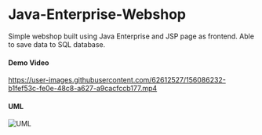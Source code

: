 # Java-Enterprise-Webshop
Simple webshop built using Java Enterprise and JSP page as frontend. Able to save data to SQL database. 
#### Demo Video
https://user-images.githubusercontent.com/62612527/156086232-b1fef53c-fe0e-48c8-a627-a9cacfccb177.mp4
#### UML
![UML](https://user-images.githubusercontent.com/62612527/156086273-9958f9bf-6254-403f-935a-e96982ec624a.png)
